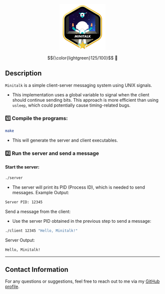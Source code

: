 <p align="center">
  <img src="https://github.com/Ailton-Bezerra/Ailton-Bezerra/blob/main/badges/minitalkm.png" alt="gnl 42 project badge"/>
<p align="center">
$${\color{lightgreen}125/100}$$ 🌟

## Description
`Minitalk` is a simple client-server messaging system using UNIX signals.
- This implementation uses a global variable to signal when the client should continue sending bits. This approach is more efficient than using `usleep`, which could potentially cause timing-related bugs.

### 1️⃣ Compile the programs:
```sh
make
```
- This will generate the server and client executables.

### 2️⃣ Run the server and send a message
#### Start the server:
```sh
./server
```
- The server will print its PID (Process ID), which is needed to send messages.
Example Output:
```sh
Server PID: 12345
```

Send a message from the client:
- Use the server PID obtained in the previous step to send a message:

```sh
./client 12345 "Hello, Minitalk!"
```

Server Output:
```sh
Hello, Minitalk!
```
---
## Contact Information
For any questions or suggestions, feel free to reach out to me via my [GitHub profile](https://github.com/Ailton-Bezerra).
